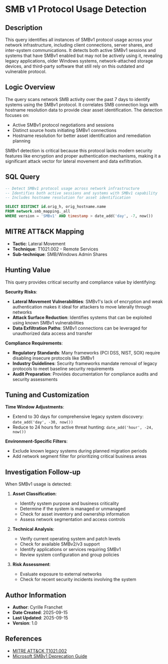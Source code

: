 # SMB v1 Protocol Usage Detection

## Description
This query identifies all instances of SMBv1 protocol usage across your network infrastructure, including client connections, server shares, and inter-system communications. It detects both active SMBv1 sessions and systems that have SMBv1 enabled but may not be actively using it, revealing legacy applications, older Windows systems, network-attached storage devices, and third-party software that still rely on this outdated and vulnerable protocol.

## Logic Overview
The query scans network SMB activity over the past 7 days to identify systems using the SMBv1 protocol. It correlates SMB connection logs with hostname resolution data to provide clear asset identification. The detection focuses on:
- Active SMBv1 protocol negotiations and sessions
- Distinct source hosts initiating SMBv1 connections
- Hostname resolution for better asset identification and remediation planning

SMBv1 detection is critical because this protocol lacks modern security features like encryption and proper authentication mechanisms, making it a significant attack vector for lateral movement and data exfiltration.

## SQL Query

```sql
-- Detect SMBv1 protocol usage across network infrastructure
-- Identifies both active sessions and systems with SMBv1 capability
-- Includes hostname resolution for asset identification

SELECT DISTINCT id.orig_h, orig_hostname.name
FROM network.smb_mapping._all
WHERE version = 'SMBv1' AND timestamp > date_add('day', -7, now())
```

## MITRE ATT&CK Mapping
- **Tactic**: Lateral Movement
- **Technique**: T1021.002 - Remote Services
- **Sub-technique**: SMB/Windows Admin Shares

## Hunting Value
This query provides critical security and compliance value by identifying:

**Security Risks**:
- **Lateral Movement Vulnerabilities**: SMBv1's lack of encryption and weak authentication makes it ideal for attackers to move laterally through networks
- **Attack Surface Reduction**: Identifies systems that can be exploited using known SMBv1 vulnerabilities
- **Data Exfiltration Paths**: SMBv1 connections can be leveraged for unauthorized data access and transfer

**Compliance Requirements**:
- **Regulatory Standards**: Many frameworks (PCI DSS, NIST, SOX) require disabling insecure protocols like SMBv1
- **Industry Guidelines**: Security frameworks mandate removal of legacy protocols to meet baseline security requirements
- **Audit Preparation**: Provides documentation for compliance audits and security assessments

## Tuning and Customization
**Time Window Adjustments**:
- Extend to 30 days for comprehensive legacy system discovery: `date_add('day', -30, now())`
- Reduce to 24 hours for active threat hunting: `date_add('hour', -24, now())`

**Environment-Specific Filters**:
- Exclude known legacy systems during planned migration periods
- Add network segment filter for prioritizing critical business areas

## Investigation Follow-up
When SMBv1 usage is detected:

1. **Asset Classification**:
   - Identify system purpose and business criticality
   - Determine if the system is managed or unmanaged
   - Check for asset inventory and ownership information
   - Assess network segmentation and access controls

2. **Technical Analysis**:
   - Verify current operating system and patch levels
   - Check for available SMBv2/v3 support
   - Identify applications or services requiring SMBv1
   - Review system configuration and group policies

3. **Risk Assessment**:
   - Evaluate exposure to external networks
   - Check for recent security incidents involving the system

## Author Information
- **Author**: Cyrille Franchet
- **Date Created**: 2025-09-15
- **Last Updated**: 2025-09-15
- **Version**: 1.0

## References
- [MITRE ATT&CK T1021.002](https://attack.mitre.org/techniques/T1021/002/)
- [Microsoft SMBv1 Deprecation Guide](https://learn.microsoft.com/en-us/windows-server/storage/file-server/troubleshoot/smbv1-not-installed-by-default-in-windows)
